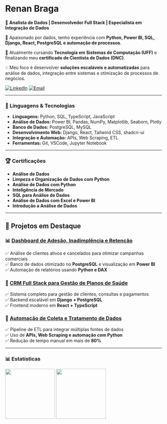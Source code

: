 # **Renan Braga**

🎯 **Analista de Dados | Desenvolvedor Full Stack | Especialista em Integração de Dados**  

🚀 Apaixonado por dados, tenho experiência com **Python, Power BI, SQL, Django, React, PostgreSQL e automação de processos**.  

📍 Atualmente cursando **Tecnologia em Sistemas de Computação (UFF)** e finalizando meu **certificado de Cientista de Dados (DNC)**.  

💡 Meu foco é desenvolver **soluções escaláveis e automatizadas** para análise de dados, integração entre sistemas e otimização de processos de negócios.

[![LinkedIn](https://img.shields.io/badge/LinkedIn-0077B5?style=for-the-badge&logo=linkedin&logoColor=white)](https://www.linkedin.com/in/renanmrbraga)
[![Email](https://img.shields.io/badge/Email-D14836?style=for-the-badge&logo=gmail&logoColor=white)](mailto:renanmbraga@outlook.com)

---

### 🤖 Linguagens & Tecnologias

- **Linguagens:** Python, SQL, TypeScript, JavaScript
- **Análise de Dados:** Power BI, Pandas, NumPy, Matplotlib, Seaborn, Plotly
- **Banco de Dados:** PostgreSQL, MySQL
- **Desenvolvimento Web:** Django, React, Tailwind CSS, shadcn-ui
- **Integração e Automação:** APIs, Web Scraping, ETL
- **Ferramentas:** Git, VSCode, Jupyter Notebook

---

### 🏆 Certificações

- **Análise de Dados**
- **Limpeza e Organização de Dados com Python**
- **Análise de Dados com Python**
- **Inteligência de Mercado**
- **SQL para Análise de Dados**
- **Análise de Dados com Excel e Power BI**
- **Introdução a Análise de Dados**

<p></p>

---  

## 📂 **Projetos em Destaque**  

### 📊 **[Dashboard de Adesão, Inadimplência e Retenção](#)**  
✅ Análise de clientes ativos e cancelados para otimizar campanhas comerciais  
✅ Banco de dados otimizado no **PostgreSQL** e visualização em **Power BI**  
✅ Automação de relatórios usando **Python e DAX**  

### 🏥 **[CRM Full Stack para Gestão de Planos de Saúde](#)**  
✅ Sistema completo para gestão de clientes, consultas e pagamentos  
✅ Backend escalável em **Django + PostgreSQL**  
✅ Frontend moderno em **React + TypeScript**  

### 🤖 **[Automação de Coleta e Tratamento de Dados](#)**  
✅ Pipeline de ETL para integrar múltiplas fontes de dados  
✅ Uso de **APIs, Web Scraping e automação com Python**  
✅ Redução de tempo manual em mais de **80%**

---

### 📊 Estatísticas

<p align="left">
   <img height="160px" src="https://github-readme-stats.vercel.app/api?username=renanmrbraga&show_icons=true&theme=dark&locale=pt-br" />
   <img height="160px" src="https://github-readme-stats.vercel.app/api/top-langs/?username=renanmrbraga&layout=compact&langs_count=10&theme=dark&locale=pt-br" />
</p>
